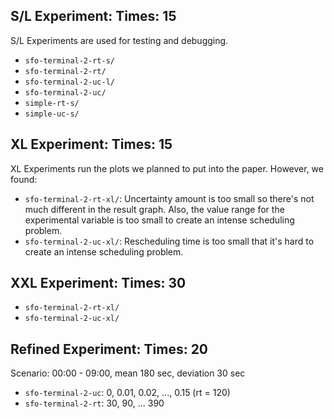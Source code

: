 ## S/L Experiment: Times: 15

S/L Experiments are used for testing and debugging.

- `sfo-terminal-2-rt-s/`
- `sfo-terminal-2-rt/`
- `sfo-terminal-2-uc-l/`
- `sfo-terminal-2-uc/`
- `simple-rt-s/`
- `simple-uc-s/`

## XL Experiment: Times: 15

XL Experiments run the plots we planned to put into the paper. However, we found:

- `sfo-terminal-2-rt-xl/`: Uncertainty amount is too small so there's not much different in the result graph. Also, the value range for the experimental variable is too small to create an intense scheduling problem.
- `sfo-terminal-2-uc-xl/`: Rescheduling time is too small that it's hard to create an intense scheduling problem.

## XXL Experiment: Times: 30

- `sfo-terminal-2-rt-xl/`
- `sfo-terminal-2-uc-xl/`

## Refined Experiment: Times: 20

Scenario: 00:00 - 09:00, mean 180 sec, deviation 30 sec

- `sfo-terminal-2-uc`: 0, 0.01, 0.02, ..., 0.15 (rt = 120)
- `sfo-terminal-2-rt`: 30, 90, ... 390
